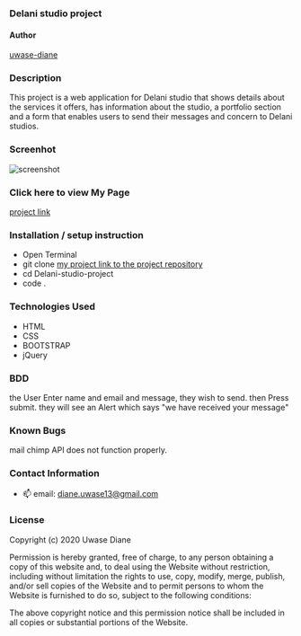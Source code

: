 ###  Delani studio project
#### Author

[uwase-diane](https://github.com/uwase-diane)

### Description
This project is a web application for Delani studio that shows details about the services it offers, has information about the studio, a portfolio section and a form that enables users to send their messages and concern to Delani studios.



### Screenhot
![screenshot](https://res.cloudinary.com/auca/image/upload/v1601810621/screencapture-file-home-uwase-Documents-moringa-school-projects-delani-studio-project-index-html-2020-10-04-06_24_07_asenzv.png)

### Click here to view My Page 

[project link](https://uwase-diane.github.io/delani-studio-project/)



### Installation / setup instruction

* Open Terminal
* git clone [my project link to the project repository](https://github.com/uwase-diane/delani-studio-project.git)
* cd Delani-studio-project
* code . 

### Technologies Used
 * HTML 
 * CSS
 * BOOTSTRAP 
 * jQuery

### BDD

the User Enter name and email and message, they wish to send. then Press submit.
they will see an Alert which says "we have received your message"

### Known Bugs
mail chimp API does not function properly.

### Contact Information
 - 📫  email: diane.uwase13@gmail.com

### License
Copyright (c) 2020 Uwase Diane

Permission is hereby granted, free of charge, to any person obtaining a copy of this website and, to deal using the Website without restriction, including without limitation the rights to use, copy, modify, merge, publish, and/or sell copies of the Website and to permit persons to whom the Website is furnished to do so, subject to the following conditions:

The above copyright notice and this permission notice shall be included in all copies or substantial portions of the Website.
